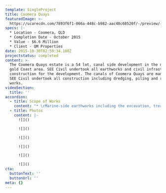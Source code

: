 ```yaml
---
template: SingleProject
title: Coomera Quays
featuredImage: >-
  https://ucarecdn.com/7893f6f1-066a-448c-b982-aac48c68520f/-/preview/-/enhance/50/
specs: |-
  * Location - Coomera, QLD 
  * Completion Date - October 2015 
  * Value - $6.6 Million
  * Client - QM Properties
date: 2015-10-30T02:59:34.108Z
projectstatus: completed
content: >-
  The Coomera Quays estate is a 54 lot, canal side development in the northern
  gold Coast area. SEE Civil undertook all earthworks and civil infrastructure
  construction for the development. The canals of Coomera Quays are man-made,
  SEE Civil undertook all construction including dredging, piling and revetment
  works.
videoSection:
  title: ''
accordion:
  - title: Scope of Works
    content: "* \rMarine-side earthworks including the excavation, treatment and reuse of around 75,000 cubic metres of acid sulfate soil material\r\n* Construction of canals including sheet piling, dredging and dewatering and construction of revetment walls in a marine environment\r\n* The revetment walls totalled around 850 metres of cast insitu concrete. \r\n* Construction of all internal roads and pavements for the 54 lot development (around 7000 square metres) \r\n* Construction of a 1.6 kilometre external water main including an approximately 800 metre duplication of an existing main. \r\n* Construction of approximately 1.2 kilometres of sewer infrastructure including both gravity and vacuum sewer systems. \r\n* Construction of bio retention devices \r\n* Road widening works for an external entry road"
  - title: Photos
    content: |-
      ![]()

      ![]()

      ![]()

      ![]()

      ![]()

      ![]()
cta:
  buttonText: ''
  buttonUrl: ''
meta: {}
---
```


